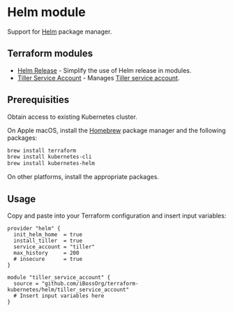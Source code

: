 # Helm module

Support for [Helm](https://helm.sh) package manager.

## Terraform modules

* [Helm Release](release/README.md) - Simplify the use of Helm release in modules.
* [Tiller Service Account](tiller-service-account/README.md) - Manages [Tiller service account](https://helm.sh/docs/using_helm/#tiller-and-role-based-access-control).

## Prerequisities

Obtain access to existing Kubernetes cluster.

On Apple macOS, install the [Homebrew](https://brew.sh) package manager and the following packages:
```bash
brew install terraform
brew install kubernetes-cli
brew install kubernetes-helm
```
On other platforms, install the appropriate packages.

## Usage

Copy and paste into your Terraform configuration and insert input variables:
```hcl
provider "helm" {
  init_helm_home  = true
  install_tiller  = true
  service_account = "tiller"
  max_history     = 200
  # insecure      = true
}

module "tiller_service_account" {
  source = "github.com/iBossOrg/terraform-kubernetes/helm/tiller_service_account"
  # Insert input variables here
}
```
<!-- BEGINNING OF PRE-COMMIT-TERRAFORM DOCS HOOK -->
<!-- END OF PRE-COMMIT-TERRAFORM DOCS HOOK -->
